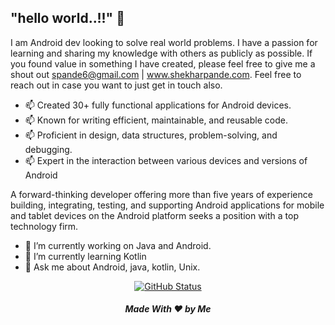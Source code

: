## "hello world..!!" 👋

I am Android dev looking to solve real world problems. I have a passion for learning and sharing my knowledge with others as publicly as possible. If you found value in something I have created, please feel free to give me a shout out spande6@gmail.com | www.shekharpande.com. Feel free to reach out in case you want to just get in touch also.

- 📫 Created 30+ fully functional applications for Android devices. 
- 📫 Known for writing efficient, maintainable, and reusable code. 
- 📫 Proficient in design, data structures, problem-solving, and debugging. 
- 📫 Expert in the interaction between various devices and versions of Android

A forward-thinking developer offering more than five years of experience building, integrating, testing, and supporting Android applications for mobile and tablet devices on the Android platform seeks a position with a top technology firm.

- 🔭 I’m currently working on Java and Android.
- 🌱 I’m currently learning Kotlin
- 💬 Ask me about Android, java, kotlin, Unix.

</h4>
<p align="center">
<a href="https://github.com/shekhar23"><img alt="GitHub Status" src="https://github-readme-stats.vercel.app/api?username=shekhar23&hide=contribs&show_icons=true&include_all_commits=true&count_private=true"/></a>
</p>


<!-- commented>
## Reach me 📫:

[<img src='https://cdn.jsdelivr.net/npm/simple-icons@3.0.1/icons/github.svg' alt='github' height='40'>](https://github.com/Shekhar23) [<img src='https://cdn.jsdelivr.net/npm/simple-icons@3.0.1/icons/linkedin.svg' alt='linkedin' height='40'>](https://www.linkedin.com/in/shekhar-pande-74270292//)  [<img src='https://cdn.jsdelivr.net/npm/simple-icons@3.0.1/icons/facebook.svg' alt='facebook' height='40'>](https://www.facebook.com/shekhar007pande)  [<img src='https://cdn.jsdelivr.net/npm/simple-icons@3.0.1/icons/instagram.svg' alt='instagram' height='40'>](https://www.instagram.com/sudo_shekhar/)  [<img src='https://cdn.jsdelivr.net/npm/simple-icons@3.0.1/icons/twitter.svg' alt='twitter' height='40'>](https://twitter.com/sudo_pshekhar)  [<img src='https://cdn.jsdelivr.net/npm/simple-icons@3.0.1/icons/stackoverflow.svg' alt='stackoverflow' height='40'>](https://stackoverflow.com/users/4503339/shekhar-pande)  [<img src='https://cdn.jsdelivr.net/npm/simple-icons@3.0.1/icons/icloud.svg' alt='website' height='40'>](www.shekharpande.com)  

<a href="https://www.buymeacoffee.com/shekhar23" target="_blank"><img src="https://cdn.buymeacoffee.com/buttons/default-orange.png" alt="Buy Me A Coffee" height="41" width="174"></a>

<-->
<h5 align="center">Made With ❤️ by Me </h5>
